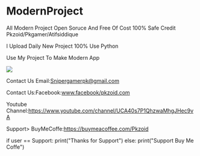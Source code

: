 # ModernProject
All Modern Project Open Soruce And Free Of Cost 100% Safe Credit Pkzoid/Pkgamer/Atifsiddique

I Upload Daily New Project 100% Use Python

Use My Project To Make Modern App 

<a href="https://www.buymeacoffee.com/Pkzoid"><img src="https://img.buymeacoffee.com/button-api/?text=Buy me a pizza&emoji=🍕&slug=Pkzoid&button_colour=BD5FFF&font_colour=ffffff&font_family=Cookie&outline_colour=000000&coffee_colour=FFDD00"></a>

<script type="text/javascript" src="https://cdnjs.buymeacoffee.com/1.0.0/button.prod.min.js" data-name="bmc-button" data-slug="Pkzoid" data-color="#FFDD00" data-emoji="🌳"  data-font="Cookie" data-text="Support Earth Buy Tree" data-outline-color="#000000" data-font-color="#000000" data-coffee-color="#ffffff" ></script>

Contact Us Email:Snipergamerpk@gmail.com

Contact Us:Facebook:www.facebook/pkzoid.com

Youtube Channel:https://www.youtube.com/channel/UCA40s7P1QhzwaMhgJHec9vA

Support>
BuyMeCoffe:https://buymeacoffee.com/Pkzoid

if user == Support:
      print("Thanks for Support")
else:
     print("Support Buy Me Coffe")
